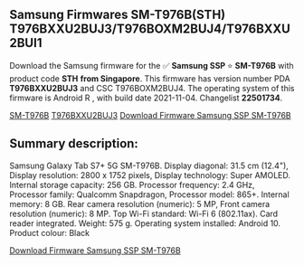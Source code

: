 <h2>Samsung Firmwares SM-T976B(STH) T976BXXU2BUJ3/T976BOXM2BUJ4/T976BXXU2BUI1</h2>
Download the Samsung firmware for the ✅ <strong>Samsung SSP </strong> ⭐ <strong>SM-T976B</strong> with product code <strong>STH</strong> <strong> from Singapore</strong>. This firmware has version number PDA <strong>T976BXXU2BUJ3</strong> and CSC T976BOXM2BUJ4. The operating system of this firmware is Android R , with build date 2021-11-04. Changelist <strong>22501734</strong>.


[SM-T976B](https://samfirm.shop/samsung/model/SM-T976B)
[T976BXXU2BUJ3](https://samfirm.shop/samsung/pda/T976BXXU2BUJ3)
[Download Firmware Samsung SSP SM-T976B](https://samfirm.shop/samsung/firmware/471699)
<h2>Summary description:</h2>
<p>Samsung Galaxy Tab S7+ 5G SM-T976B. Display diagonal: 31.5 cm (12.4"), Display resolution: 2800 x 1752 pixels, Display technology: Super AMOLED. Internal storage capacity: 256 GB. Processor frequency: 2.4 GHz, Processor family: Qualcomm Snapdragon, Processor model: 865+. Internal memory: 8 GB. Rear camera resolution (numeric): 5 MP, Front camera resolution (numeric): 8 MP. Top Wi-Fi standard: Wi-Fi 6 (802.11ax). Card reader integrated. Weight: 575 g. Operating system installed: Android 10. Product colour: Black</p>


[Download Firmware Samsung SSP SM-T976B](https://samfirm.shop/samsung/firmware/471699)
